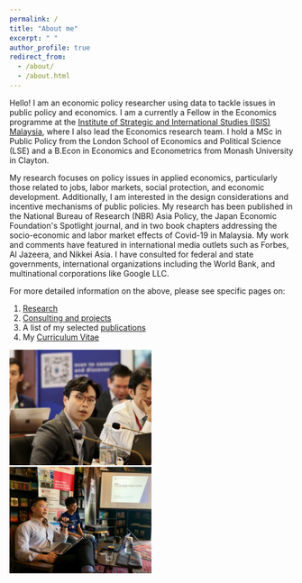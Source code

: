 ```yaml
---
permalink: /
title: "About me"
excerpt: " "
author_profile: true
redirect_from: 
  - /about/
  - /about.html
---
```


Hello! I am an economic policy researcher using data to tackle issues in public policy and economics. I am a currently a Fellow in the Economics programme at the <a href="https://www.isis.org.my/author/calvin">Institute of Strategic and International Studies (ISIS) Malaysia</a>, where I also lead the Economics research team. I hold a MSc in Public Policy from the London School of Economics and Political Science (LSE) and a B.Econ in Economics and Econometrics from Monash University in Clayton. 

My research focuses on policy issues in applied economics, particularly those related to jobs, labor markets, social protection, and economic development. Additionally, I am interested in the design considerations and incentive mechanisms of public policies. My research has been published in the National Bureau of Research (NBR) Asia Policy, the Japan Economic Foundation's Spotlight journal, and in two book chapters addressing the socio-economic and labor market effects of Covid-19 in Malaysia. My work and comments have featured in international media outlets such as Forbes, Al Jazeera, and Nikkei Asia. I have consulted for federal and state governments, international organizations including the World Bank, and multinational corporations like Google LLC. 

For more detailed information on the above, please see specific pages on: 
  1. <a href="https://calvinchengkw.github.io/research"> Research</a> 
  2. <a href="https://calvinchengkw.github.io/consulting">Consulting and projects</a>
  3. A list of my selected <a href="https://calvinchengkw.github.io/publications">publications</a> 
  4. My <a href="https://calvinchengkw.github.io/cv">Curriculum Vitae</a>

<img src="images/pic2.jpg" alt="Presentation at the Japan-ASEAN Roundtable" class="about-image" style="width: 50%; height: auto;">
<img src="images/pic1.jpg" alt="Presentation to HELP University Student Union members" class="about-image" style="width: 50%; height: auto;">